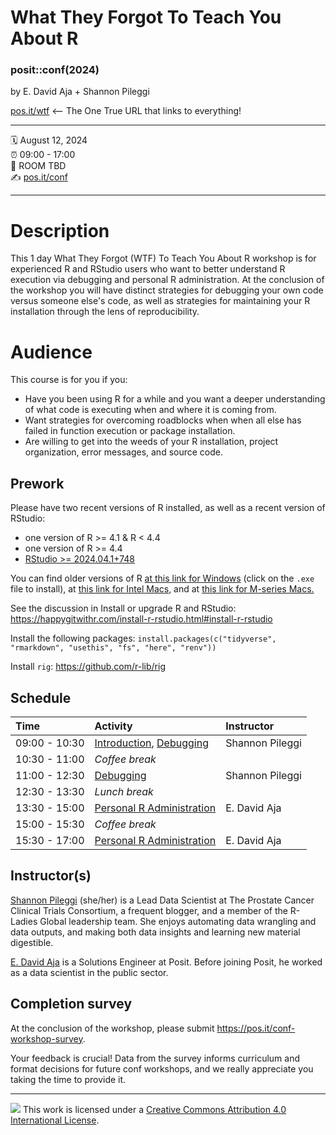 What They Forgot To Teach You About R
================

### posit::conf(2024)

by E. David Aja + Shannon Pileggi

[pos.it/wtf](https://rstats.wtf/) <– The One True URL that links to everything!

-----

:spiral_calendar: August 12, 2024  
:alarm_clock:     09:00 - 17:00  
:hotel:           ROOM TBD  
:writing_hand:    [pos.it/conf](http://pos.it/conf)

-----

# Description

This 1 day What They Forgot (WTF) To Teach You About R workshop is for experienced R and RStudio users who want to better understand R execution via debugging and personal R administration. At the conclusion of the workshop you will have distinct strategies for debugging your own code versus someone else's code, as well as strategies for maintaining your R installation through the lens of reproducibility.

# Audience

This course is for you if you:

-   Have you been using R for a while and you want a deeper understanding of what code is executing when and where it is coming from.
-   Want strategies for overcoming roadblocks when when all else has failed in function execution or package installation.
-   Are willing to get into the weeds of your R installation, project organization, error messages, and source code.

## Prework

Please have two recent versions of R installed, as well as a recent version of RStudio: 
- one version of R >= 4.1 & R < 4.4
- one version of R >= 4.4
- [RStudio >= 2024.04.1+748](https://posit.co/download/rstudio-desktop/)

You can find older versions of R [at this link for Windows](https://cran.r-project.org/bin/windows/base/old/) (click on the `.exe` file to install), at [this link for Intel Macs](https://cran.r-project.org/bin/macosx/big-sur-x86_64/base/), and at [this link for M-series Macs.](https://cran.r-project.org/bin/macosx/big-sur-arm64/base/)

See the discussion in Install or upgrade R and RStudio: https://happygitwithr.com/install-r-rstudio.html#install-r-rstudio

Install the following packages: `install.packages(c("tidyverse", "rmarkdown", "usethis", "fs", "here", "renv"))`

Install `rig`: https://github.com/r-lib/rig

## Schedule

| Time          | Activity                                        | Instructor      |
|:--------------|:------------------------------------------------|:----------------|
| 09:00 - 10:30 | [Introduction](https://rstats-wtf.github.io/wtf-introduction), [Debugging](https://rstats-wtf.github.io/wtf-debugging-slides/#/title-slide) | Shannon Pileggi |
| 10:30 - 11:00 | *Coffee break*                                  |                 |
| 11:00 - 12:30 | [Debugging](https://rstats-wtf.github.io/wtf-debugging-slides/#/title-slide) | Shannon Pileggi |
| 12:30 - 13:30 | *Lunch break*                                   |                 |
| 13:30 - 15:00 | [Personal R Administration](https://rstats-wtf.github.io/wtf-personal-radmin-slides)                | E. David Aja  |
| 15:00 - 15:30 | *Coffee break*                                  |                 |
| 15:30 - 17:00 | [Personal R Administration](https://rstats-wtf.github.io/wtf-personal-radmin-slides)                | E. David Aja      |

## Instructor(s)

[Shannon Pileggi](https://www.pipinghotdata.com/) (she/her) is a Lead Data Scientist at The Prostate Cancer Clinical Trials Consortium, a frequent blogger, and a member of the R-Ladies Global leadership team. She enjoys automating data wrangling and data outputs, and making both data insights and learning new material digestible.

[E. David Aja](https://edavidaja.com/) is a Solutions Engineer at Posit. Before joining Posit, he worked as a data scientist in the public sector.


## Completion survey

At the conclusion of the workshop, please submit <https://pos.it/conf-workshop-survey>.

Your feedback is crucial! Data from the survey informs curriculum and format decisions for future conf workshops, and we really appreciate you taking the time to provide it.

-----

![](https://i.creativecommons.org/l/by/4.0/88x31.png) This work is
licensed under a [Creative Commons Attribution 4.0 International
License](https://creativecommons.org/licenses/by/4.0/).
